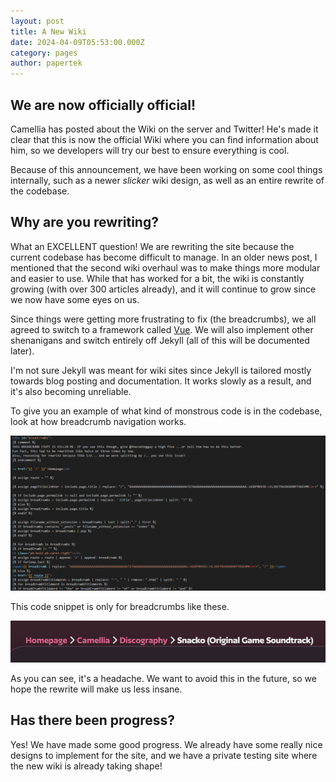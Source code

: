 ```yaml
---
layout: post
title: A New Wiki
date: 2024-04-09T05:53:00.000Z
category: pages
author: papertek
---
```

## We are now officially official!

Camellia has posted about the Wiki on the server and Twitter! He's made it clear that this is now the official Wiki where you can find information about him, so we developers will try our best to ensure everything is cool.

Because of this announcement, we have been working on some cool things internally, such as a newer *slicker* wiki design, as well as an entire rewrite of the codebase.

## Why are you rewriting?

What an EXCELLENT question! We are rewriting the site because the current codebase has become difficult to manage. In an older news post, I mentioned that the second wiki overhaul was to make things more modular and easier to use. While that has worked for a bit, the wiki is constantly growing (with over 300 articles already), and it will continue to grow since we now have some eyes on us.

Since things were getting more frustrating to fix (the breadcrumbs), we all agreed to switch to a framework called [Vue](https://vuejs.org/). We will also implement other shenanigans and switch entirely off Jekyll (all of this will be documented later).

I'm not sure Jekyll was meant for wiki sites since Jekyll is tailored mostly towards blog posting and documentation. It works slowly as a result, and it's also becoming unreliable.

To give you an example of what kind of monstrous code is in the codebase, look at how breadcrumb navigation works.

![Snippet of the breadcrumb code](/assets/images/uploads/stuidcode.png "Snippet of the breadcrumb code")

This code snippet is only for breadcrumbs like these.

![Snippet of the breadcrumb code](/assets/images/uploads/stupidbreadcrumb.png "Snippet of the breadcrumb code")

As you can see, it's a headache. We want to avoid this in the future, so we hope the rewrite will make us less insane. 

## Has there been progress?

Yes! We have made some good progress. We already have some really nice designs to implement for the site, and we have a private testing site where the new wiki is already taking shape!

